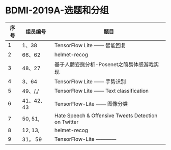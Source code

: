 # BDMI-2019A-选题和分组

| 序号 | 组员编号 | 题目                        |
| ---- | -------- | --------------------------- |
| 1    | 1、38    | TensorFlow Lite —— 智能回复 |
| 2    | 66、62   | helmet-recog                |
| 3    | 48、27   | 基于人體姿態分析-Posenet之简易体感游戏实现   |
| 4    | 3、64    | TensorFlow Lite —— 手势识别 |
| 5    | 49、/,/    | TensorFlow Lite —— Text classification |
| 6    |41、42、43| TensorFlow-Lite —— 图像分类|
| 7    |50, 51,   | Hate Speech & Offensive Tweets Detection on Twitter|
| 8    |12, 13,   | helmet-recog                |
| 9    |31， 59   | TensorFlow-Lite ————        |


